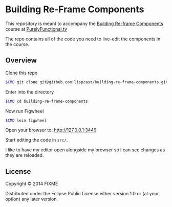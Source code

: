 # Building Re-Frame Components

This repository is meant to accompany the [Building Re-frame Components](https://purelyfunctional.tv/courses/building-re-frame-components/) course at [PurelyFunctional.tv](https://purelyfunctional.tv/)

The repo contains all of the code you need to live-edit the components in the course.

## Overview

Clone this repo

```bash
$CMD git clone git@github.com:lispcast/building-re-frame-components.git
```

Enter into the directory

```bash
$CMD cd building-re-frame-components
```

Now run Figwheel

```bash
$CMD lein figwheel
```

Open your browser to: http://127.0.0.1:3449

Start editing the code in `src/`.

I like to have my editor open alongside my browser so I can see changes as they are reloaded.

## License

Copyright © 2014 FIXME

Distributed under the Eclipse Public License either version 1.0 or (at your option) any later version.
